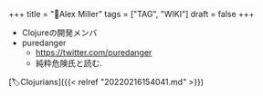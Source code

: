 +++
title = "📝Alex Miller"
tags = ["TAG", "WIKI"]
draft = false
+++

-   Clojureの開発メンバ
-   puredanger
    -   <https://twitter.com/puredanger>
    -   純粋危険氏と読む.

[🏷Clojurians]({{< relref "20220216154041.md" >}})
